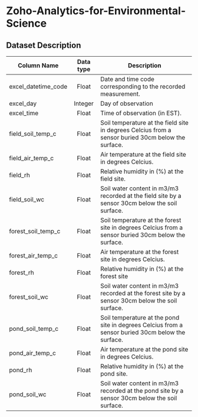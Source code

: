 # Zoho-Analytics-for-Environmental-Science


## Dataset Description

| Column Name         | Data type | Description                                                                                         |
|---------------------|:---------:|-----------------------------------------------------------------------------------------------------|
| excel_datetime_code |   Float   | Date and time code corresponding to the recorded measurement.                                       |
| excel_day           |  Integer  | Day of observation                                                                                  |
| excel_time          |   Float   | Time of observation (in EST).                                                                       |
| field_soil_temp_c   |   Float   | Soil temperature at the field site in degrees Celcius from a sensor buried 30cm below the surface.  |
| field_air_temp_c    |   Float   | Air temperature at the field site in degrees Celcius.                                               |
| field_rh            |   Float   | Relative humidity in (%) at the field site.                                                         |
| field_soil_wc       |   Float   | Soil water content in m3/m3 recorded at the field site by a sensor 30cm below the soil surface.     |
| forest_soil_temp_c  |   Float   | Soil temperature at the forest site in degrees Celcius from a sensor buried 30cm below the surface. |
| forest_air_temp_c   |   Float   | Air temperature at the forest site in degrees Celcius.                                              |
| forest_rh           |   Float   | Relative humidity in (%) at the forest site                                                         |
| forest_soil_wc      |   Float   | Soil water content in m3/m3 recorded at the forest site by a sensor 30cm below the soil surface.    |
| pond_soil_temp_c    |   Float   | Soil temperature at the pond site in degrees Celcius from a sensor buried 30cm below the surface.   |
| pond_air_temp_c     |   Float   | Air temperature at the pond site in degrees Celcius.                                                |
| pond_rh             |   Float   | Relative humidity in (%) at the pond site.                                                          |
| pond_soil_wc        |   Float   | Soil water content in m3/m3 recorded at the pond site by a sensor 30cm below the soil surface.      |
